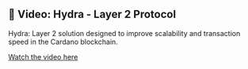 ## 🎥 Video: Hydra - Layer 2 Protocol

Hydra: Layer 2 solution designed to improve scalability and transaction speed in the Cardano blockchain.

[Watch the video here](https://desciquark.com/v/hydra)
